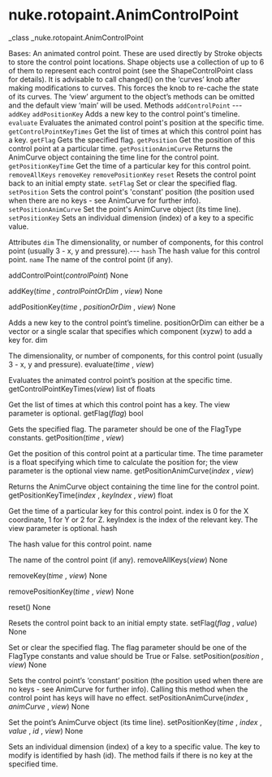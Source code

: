 # nuke.rotopaint.AnimControlPoint
_class _nuke.rotopaint.AnimControlPoint

Bases:
An animated control point.
These are used directly by Stroke objects to store the control point locations. Shape objects use a collection of up to 6 of them to represent each control point (see the ShapeControlPoint class for details).
It is advisable to call changed() on the ‘curves’ knob after making modifications to curves. This forces the knob to re-cache the state of its curves.
The ‘view’ argument to the object’s methods can be omitted and the default view ‘main’ will be used.
Methods
`addControlPoint` ---
`addKey`
`addPositionKey`  Adds a new key to the control point's timeline.
`evaluate`  Evaluates the animated control point's position at the specific time.
`getControlPointKeyTimes`  Get the list of times at which this control point has a key.
`getFlag`  Gets the specified flag.
`getPosition`  Get the position of this control point at a particular time.
`getPositionAnimCurve`  Returns the AnimCurve object containing the time line for the control point.
`getPositionKeyTime`  Get the time of a particular key for this control point.
`removeAllKeys`
`removeKey`
`removePositionKey`
`reset`  Resets the control point back to an initial empty state.
`setFlag`  Set or clear the specified flag.
`setPosition`  Sets the control point's 'constant' position (the position used when there are no keys - see AnimCurve for further info).
`setPositionAnimCurve`  Set the point's AnimCurve object (its time line).
`setPositionKey`  Sets an individual dimension (index) of a key to a specific value.

Attributes
`dim`  The dimensionality, or number of components, for this control point (usually 3 - x, y and pressure).---
`hash`  The hash value for this control point.
`name`  The name of the control point (if any).

addControlPoint(_controlPoint_)  None

addKey(_time_ , _controlPointOrDim_ , _view_)  None

addPositionKey(_time_ , _positionOrDim_ , _view_)  None

Adds a new key to the control point’s timeline. positionOrDim can either be a vector or a single scalar that specifies which component (xyzw) to add a key for.
dim

The dimensionality, or number of components, for this control point (usually 3 - x, y and pressure).
evaluate(_time_ , _view_)

Evaluates the animated control point’s position at the specific time.
getControlPointKeyTimes(_view_)  list of floats

Get the list of times at which this control point has a key. The view parameter is optional.
getFlag(_flag_)  bool

Gets the specified flag. The parameter should be one of the FlagType constants.
getPosition(_time_ , _view_)

Get the position of this control point at a particular time. The time parameter is a float specifying which time to calculate the position for; the view parameter is the optional view name.
getPositionAnimCurve(_index_ , _view_)

Returns the AnimCurve object containing the time line for the control point.
getPositionKeyTime(_index_ , _keyIndex_ , _view_)  float

Get the time of a particular key for this control point. index is 0 for the X coordinate, 1 for Y or 2 for Z. keyIndex is the index of the relevant key. The view parameter is optional.
hash

The hash value for this control point.
name

The name of the control point (if any).
removeAllKeys(_view_)  None

removeKey(_time_ , _view_)  None

removePositionKey(_time_ , _view_)  None

reset()  None

Resets the control point back to an initial empty state.
setFlag(_flag_ , _value_)  None

Set or clear the specified flag. The flag parameter should be one of the FlagType constants and value should be True or False.
setPosition(_position_ , _view_)  None

Sets the control point’s ‘constant’ position (the position used when there are no keys - see AnimCurve for further info). Calling this method when the control point has keys will have no effect.
setPositionAnimCurve(_index_ , _animCurve_ , _view_)  None

Set the point’s AnimCurve object (its time line).
setPositionKey(_time_ , _index_ , _value_ , _id_ , _view_)  None

Sets an individual dimension (index) of a key to a specific value. The key to modify is identified by hash (id). The method fails if there is no key at the specified time.